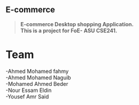 ## E-commerce
>**E-commerce Desktop shopping Application.**<br>
>**This is a project for FoE- ASU CSE241.**

# Team
-Ahmed Mohamed fahmy<br>
-Ahmed Mohamed Naguib<br>
-Mohamed Ahmed Beder<br>
-Nour Essam Eldin<br>
-Yousef Amr Said<br>
